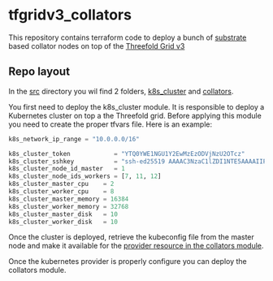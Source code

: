 # tfgridv3_collators

This repository contains terraform code to deploy a bunch of [substrate](https://substrate.io/) based collator nodes on top of the [Threefold Grid v3](https://new.threefold.io/)

## Repo layout

In the [src](src) directory you wil find 2 folders, [k8s_cluster](src/k8s_cluster) and [collators](src/collators).

You first need to deploy the k8s_cluster module. It is responsible to deploy a Kubernetes cluster on top a the Threefold grid. Before applying this module you need to create the proper tfvars file. Here is an example:

```terraform
k8s_network_ip_range = "10.0.0.0/16"

k8s_cluster_token            = "YTQ0YWE1NGU1Y2EwMzEzODVjNzU2OTcz"
k8s_cluster_sshkey           = "ssh-ed25519 AAAAC3NzaC1lZDI1NTE5AAAAIIPTaB8O9KPcUlVmTuJjh8ccIoGTyo5c3d/t3TdBg3KA"
k8s_cluster_node_id_master   = 1          
k8s_cluster_node_ids_workers = [7, 11, 12]
k8s_cluster_master_cpu    = 2
k8s_cluster_worker_cpu    = 8
k8s_cluster_master_memory = 16384
k8s_cluster_worker_memory = 32768
k8s_cluster_master_disk   = 10
k8s_cluster_worker_disk   = 10
```

Once the cluster is deployed, retrieve the kubeconfig file from the master node and make it available for the [provider resource in the collators module](src/collators/main.tf).

Once the kubernetes provider is properly configure you can deploy the collators module.
